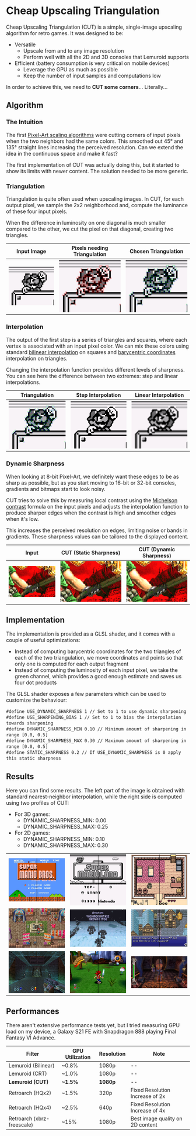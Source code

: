 # Cheap Upscaling Triangulation

Cheap Upscaling Triangulation (CUT) is a simple, single-image upscaling algorithm for retro games. It was designed to be:

* Versatile
  - Upscale from and to any image resolution
  - Perform well with all the 2D and 3D consoles that Lemuroid supports
* Efficient (battery consumption is very critical on mobile devices)
  - Leverage the GPU as much as possible
  - Keep the number of input samples and computations low

In order to achieve this, we need to **CUT some corners**... Literally...

## Algorithm

### The Intuition

The first [Pixel-Art scaling algorithms](https://en.wikipedia.org/wiki/Pixel-art_scaling_algorithms) were cutting corners of input pixels when the two neighbors had the same colors. This smoothed out 45° and 135° straight lines increasing the perceived resolution. Can we extend the idea in the continuous space and make it fast?

The first implementation of CUT was actually doing this, but it started to show its limits with newer content. The solution needed to be more generic.

### Triangulation

Triangulation is quite often used when upscaling images. In CUT, for each output pixel, we sample the 2x2 neighborhood and, compute the luminance of these four input pixels.

When the difference in luminosity on one diagonal is much smaller compared to the other, we cut the pixel on that diagonal, creating two triangles.

|Input Image|Pixels needing Triangulation|Chosen Triangulation|
|---|---|---|
![](images/algorithm/nearest/step1.jpg) | ![](images/algorithm/nearest/step2.jpg) | ![](images/algorithm/nearest/step3.jpg)

### Interpolation

The output of the first step is a series of triangles and squares, where each vertex is associated with an input pixel color. We can mix these colors using standard [bilinear interpolation](https://en.wikipedia.org/wiki/Bilinear_interpolation) on squares and [barycentric coordinates](https://en.wikipedia.org/wiki/Barycentric_coordinate_system) interpolation on triangles.

Changing the interpolation function provides different levels of sharpness. You can see here the difference between two extremes: step and linear interpolations.


|Triangulation|Step Interpolation|Linear Interpolation|
|---|---|---|
![](images/algorithm/nearest/step4.jpg) | ![](images/algorithm/nearest/step5.jpg) | ![](images/algorithm/nearest/step6.jpg)

### Dynamic Sharpness

When looking at 8-bit Pixel-Art, we definitely want these edges to be as sharp as possible, but as you start moving to 16-bit or 32-bit consoles, gradients and bitmaps start to look noisy.

CUT tries to solve this by measuring local contrast using the [Michelson contrast](https://en.wikipedia.org/wiki/Contrast_(vision)#Michelson_contrast) formula on the input pixels and adjusts the interpolation function to produce sharper edges when the contrast is high and smoother edges when it's low.

This increases the perceived resolution on edges, limiting noise or bands in gradients. These sharpness values can be tailored to the displayed content.

|Input|CUT (Static Sharpness)|CUT (Dynamic Sharpness)|
|---|---|---|
![](images/algorithm/dynamic/step1-nearest.jpg) | ![](images/algorithm/dynamic/step2-sharp.jpg) | ![](images/algorithm/dynamic/step3.jpg)

## Implementation

The implementation is provided as a GLSL shader, and it comes with a couple of useful optimizations:
* Instead of computing barycentric coordinates for the two triangles of each of the two triangulation, we move coordinates and points so that only one is computed for each output fragment
* Instead of computing the luminosity of each input pixel, we take the green channel, which provides a good enough estimate and saves us four dot products

The GLSL shader exposes a few parameters which can be used to customize the behaviour:

```
#define USE_DYNAMIC_SHARPNESS 1 // Set to 1 to use dynamic sharpening
#define USE_SHARPENING_BIAS 1 // Set to 1 to bias the interpolation towards sharpening
#define DYNAMIC_SHARPNESS_MIN 0.10 // Minimum amount of sharpening in range [0.0, 0.5]
#define DYNAMIC_SHARPNESS_MAX 0.30 // Maximum amount of sharpening in range [0.0, 0.5]
#define STATIC_SHARPNESS 0.2 // If USE_DYNAMIC_SHARPNESS is 0 apply this static sharpness
```

## Results

Here you can find some results. The left part of the image is obtained with standard nearest-neighbor interpolation, while the right side is computed using two profiles of CUT:
* For 3D games:
  - DYNAMIC_SHARPNESS_MIN: 0.00
  - DYNAMIC_SHARPNESS_MAX: 0.25
* For 2D games:
  - DYNAMIC_SHARPNESS_MIN: 0.10
  - DYNAMIC_SHARPNESS_MAX: 0.30

||||
|---|---|---|
![](images/final/example1.jpg) | ![](images/final/example2.jpg) | ![](images/final/example3.jpg)
![](images/final/example4.jpg) | ![](images/final/example5.jpg) | ![](images/final/example6.jpg)
![](images/final/example7.jpg) | ![](images/final/example8.jpg) | ![](images/final/example9.jpg)

## Performances

There aren't extensive performance tests yet, but I tried measuring GPU load on my device, a Galaxy S21 FE with Snapdragon 888 playing Final Fantasy VI Advance.

|Filter|GPU Utilization|Resolution|Note
|---|---|---|---|
Lemuroid (Bilinear) | ~0.8% | 1080p | --
Lemuroid (CRT) | ~1.0% | 1080p | --
**Lemuroid (CUT)** | **~1.5%** | **1080p** | --
Retroarch (HQx2) | ~1.5% | 320p | Fixed Resolution Increase of 2x
Retroarch (HQx4) | ~2.5% | 640p | Fixed Resolution Increase of 4x
Retroarch (xbrz-freescale) | ~15% | 1080p | Best image quality on 2D content